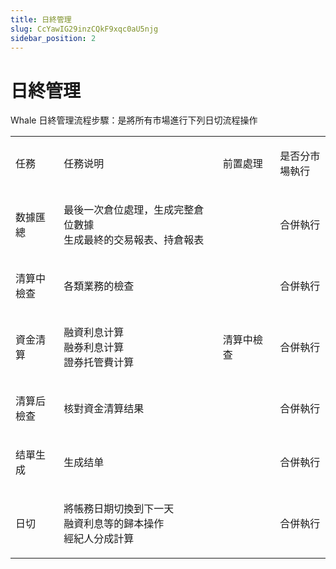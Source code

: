 ```yaml
---
title: 日終管理
slug: CcYawIG29inzCQkF9xqc0aU5njg
sidebar_position: 2
---
```



# 日終管理

Whale 日終管理流程步驟：是將所有市場進行下列日切流程操作

<table>
<colgroup>
<col width="124"/>
<col width="468"/>
<col width="153"/>
<col width="131"/>
</colgroup>
<tbody>
<tr>
<td><p>任務</p></td><td><p>任務说明</p></td><td><p>前置處理</p></td><td><p>是否分市場執行</p></td></tr>
<tr>
<td><p>数據匯總</p></td><td><p>最後一次倉位處理，生成完整倉位數據<br/>生成最終的交易報表、持倉報表</p></td><td></td><td><p>合併執行</p></td></tr>
<tr>
<td><p>清算中檢查</p></td><td><p>各類業務的檢查</p></td><td></td><td><p>合併執行</p></td></tr>
<tr>
<td><p>資金清算</p></td><td><p>融資利息计算<br/>融券利息计算<br/>證券托管費计算</p></td><td><p>清算中檢查</p></td><td><p>合併執行</p></td></tr>
<tr>
<td><p>清算后檢查</p></td><td><p>核對資金清算结果</p></td><td></td><td><p>合併執行</p></td></tr>
<tr>
<td><p>结單生成</p></td><td><p>生成结单</p></td><td></td><td><p>合併執行</p></td></tr>
<tr>
<td><p>日切</p></td><td><p>將帳務日期切換到下一天<br/>融資利息等的歸本操作<br/>經紀人分成計算</p></td><td></td><td><p>合併執行</p></td></tr>
</tbody>
</table>

